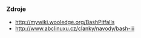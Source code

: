 ### Zdroje
- <http://mywiki.wooledge.org/BashPitfalls>
- <http://www.abclinuxu.cz/clanky/navody/bash-iii>

